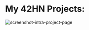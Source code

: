 # My 42HN Projects:

![screenshot-intra-project-page](https://user-images.githubusercontent.com/92089944/234432793-970b107c-8d05-4724-8076-89b565a16c58.png)
